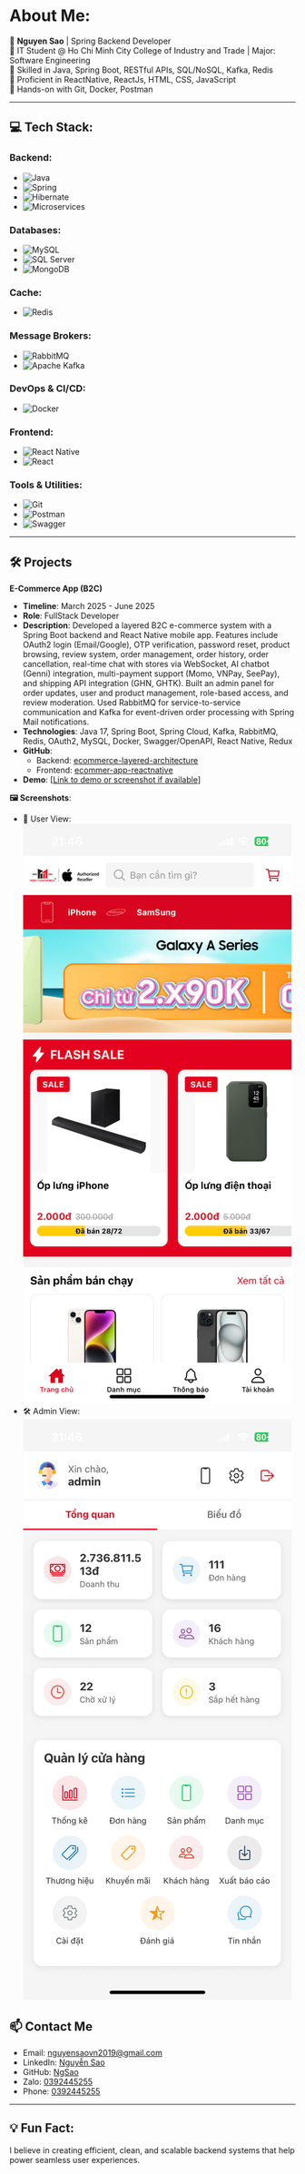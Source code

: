 # About Me:
🚀 **Nguyen Sao** | Spring Backend Developer  
🔹 IT Student @ Ho Chi Minh City College of Industry and Trade | Major: Software Engineering  
🔹 Skilled in Java, Spring Boot, RESTful APIs, SQL/NoSQL, Kafka, Redis  
🔹 Proficient in ReactNative, ReactJs, HTML, CSS, JavaScript  
🔹 Hands-on with Git, Docker, Postman  

---

## 💻 Tech Stack:

### Backend:
- ![Java](https://img.shields.io/badge/java-%23ED8B00.svg?style=for-the-badge&logo=openjdk&logoColor=white)  
- ![Spring](https://img.shields.io/badge/spring-%236DB33F.svg?style=for-the-badge&logo=spring&logoColor=white)  
- ![Hibernate](https://img.shields.io/badge/Hibernate-59666C?style=for-the-badge&logo=Hibernate&logoColor=white)
- ![Microservices](https://img.shields.io/badge/Microservices-2A2A2A?style=for-the-badge&logo=docker&logoColor=white)


### Databases:
- ![MySQL](https://img.shields.io/badge/mysql-4479A1.svg?style=for-the-badge&logo=mysql&logoColor=white)
- ![SQL Server](https://img.shields.io/badge/sql%20server-%23CC2927.svg?style=for-the-badge&logo=microsoft%20sql%20server&logoColor=white)
- ![MongoDB](https://img.shields.io/badge/mongodb-%2347A248.svg?style=for-the-badge&logo=mongodb&logoColor=white)  

### Cache:
- ![Redis](https://img.shields.io/badge/redis-%23DD0031.svg?style=for-the-badge&logo=redis&logoColor=white)  

### Message Brokers:
- ![RabbitMQ](https://img.shields.io/badge/RabbitMQ-FF6600?style=for-the-badge&logo=rabbitmq&logoColor=white)
- ![Apache Kafka](https://img.shields.io/badge/Apache%20Kafka-000?style=for-the-badge&logo=apachekafka)  

### DevOps & CI/CD:
- ![Docker](https://img.shields.io/badge/docker-%230db7ed.svg?style=for-the-badge&logo=docker&logoColor=white)  

### Frontend:
- ![React Native](https://img.shields.io/badge/react%20native-%2320232a.svg?style=for-the-badge&logo=react&logoColor=%2361DAFB)
- ![React](https://img.shields.io/badge/react-%2320232a.svg?style=for-the-badge&logo=react&logoColor=%2361DAFB)  

### Tools & Utilities:
- ![Git](https://img.shields.io/badge/git-%23F05033.svg?style=for-the-badge&logo=git&logoColor=white)  
- ![Postman](https://img.shields.io/badge/Postman-FF6C37?style=for-the-badge&logo=postman&logoColor=white)  
- ![Swagger](https://img.shields.io/badge/-Swagger-%23Clojure?style=for-the-badge&logo=swagger&logoColor=white)

---

## 🛠️ Projects

**E-Commerce App (B2C)**  
   - **Timeline**: March 2025 - June 2025  
   - **Role**: FullStack Developer  
   - **Description**: Developed a layered B2C e-commerce system with a Spring Boot backend and React Native mobile app. Features include OAuth2 login (Email/Google), OTP verification, password reset, product browsing, review system, order management, order history, order cancellation, real-time chat with stores via WebSocket, AI chatbot (Genni) integration, multi-payment support (Momo, VNPay, SeePay), and shipping API integration (GHN, GHTK). Built an admin panel for order updates, user and product management, role-based access, and review moderation. Used RabbitMQ for service-to-service communication and Kafka for event-driven order processing with Spring Mail notifications.  
   - **Technologies**: Java 17, Spring Boot, Spring Cloud, Kafka, RabbitMQ, Redis, OAuth2, MySQL, Docker, Swagger/OpenAPI, React Native, Redux  
   - **GitHub**:  
     - Backend: [ecommerce-layered-architecture](https://github.com/NgSao/ecommerce-layered-architecture)  
     - Frontend: [ecommer-app-reactnative](https://github.com/NgSao/ecommer-app-reactnative)  
   - **Demo**: [[Link to demo or screenshot if available](https://drive.google.com/file/d/1MQ-wqnJR7sA9BxXG04iXred4Py6jSIMp/view?usp=drive_link)]

**🖼️ Screenshots**:  
- 👤 User View:  
  ![User View](https://raw.githubusercontent.com/NgSao/images/main/springboot/1747320474443_z6605545382325_5ef77e5d5f061cc406a38daaa408d6eb.jpg)
- 🛠️ Admin View:  
  ![Admin View](https://raw.githubusercontent.com/NgSao/images/main/springboot/1747320472121_admin.jpg)


     

## 📫 Contact Me
- Email: [nguyensaovn2019@gmail.com](mailto:nguyensaovn2019@gmail.com)
- LinkedIn: [Nguyễn Sao](https://www.linkedin.com/in/sao-nguy%E1%BB%85n-713655254/)
- GitHub: [NgSao](https://github.com/NgSao)
- Zalo: [0392445255](https://zalo.me/0392445255)
- Phone: [0392445255](tel:+0392445255)

---

## 💡 Fun Fact:
I believe in creating efficient, clean, and scalable backend systems that help power seamless user experiences.
